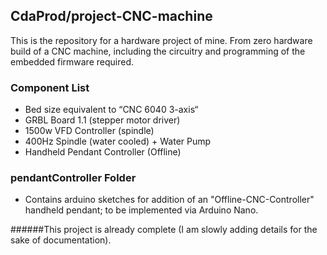 ## CdaProd/project-CNC-machine
This is the repository for a hardware project of mine. From zero hardware build of a CNC machine, including the circuitry and programming of the embedded firmware required. 

### Component List
- Bed size equivalent to “CNC 6040 3-axis“
- GRBL Board 1.1 (stepper motor driver)
- 1500w VFD Controller (spindle)
- 400Hz Spindle (water cooled) + Water Pump
- Handheld Pendant Controller (Offline)

### pendantController Folder
- Contains arduino sketches for addition of an "Offline-CNC-Controller" handheld pendant; to be implemented via Arduino Nano.
    
######This project is already complete (I am slowly adding details for the sake of documentation).